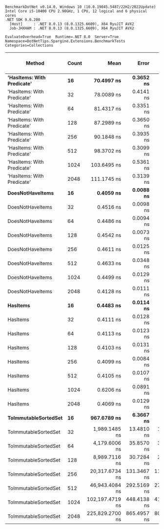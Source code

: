 ```

BenchmarkDotNet v0.14.0, Windows 10 (10.0.19045.5487/22H2/2022Update)
Intel Core i5-10400 CPU 2.90GHz, 1 CPU, 12 logical and 6 physical cores
.NET SDK 9.0.200
  [Host]     : .NET 8.0.13 (8.0.1325.6609), X64 RyuJIT AVX2
  Job-JHXHAM : .NET 8.0.13 (8.0.1325.6609), X64 RyuJIT AVX2

EvaluateOverhead=True  Runtime=.NET 8.0  Server=True  
Namespace=DotNetTips.Spargine.Extensions.BenchmarkTests  Categories=Collections  

```
| Method                     | Count | Mean            | Error       | StdDev      | StdErr      | Median          | Min             | Q1              | Q3              | Max             | Op/s            | CI99.9% Margin | Iterations | Kurtosis | MValue | Skewness | Rank | LogicalGroup | Baseline | Completed Work Items | Lock Contentions | Exceptions | Gen0   | Code Size | Allocated |
|--------------------------- |------ |----------------:|------------:|------------:|------------:|----------------:|----------------:|----------------:|----------------:|----------------:|----------------:|---------------:|-----------:|---------:|-------:|---------:|-----:|------------- |--------- |---------------------:|-----------------:|-----------:|-------:|----------:|----------:|
| **&#39;HasItems: With Predicate&#39;** | **16**    |      **70.4997 ns** |   **0.3652 ns** |   **0.3416 ns** |   **0.0882 ns** |      **70.4834 ns** |      **69.6951 ns** |      **70.3815 ns** |      **70.6695 ns** |      **71.0816 ns** |    **14,184,462.3** |       **7.456 ns** |      **15.00** |    **3.126** |  **2.000** |  **-0.2973** |    **3** | *****            | **No**       |                    **-** |                **-** |          **-** | **0.0018** |     **839 B** |     **168 B** |
| &#39;HasItems: With Predicate&#39; | 32    |      78.0089 ns |   0.4141 ns |   0.3874 ns |   0.1000 ns |      77.9688 ns |      77.2959 ns |      77.7315 ns |      78.2130 ns |      78.8347 ns |    12,819,054.8 |       7.450 ns |      15.00 |    2.530 |  2.000 |   0.3546 |    4 | *            | No       |                    - |                - |          - | 0.0019 |     843 B |     184 B |
| &#39;HasItems: With Predicate&#39; | 64    |      81.4317 ns |   0.3351 ns |   0.2971 ns |   0.0794 ns |      81.4442 ns |      80.8525 ns |      81.2416 ns |      81.6551 ns |      81.8488 ns |    12,280,230.1 |       6.960 ns |      14.00 |    1.939 |  2.000 |  -0.1598 |    5 | *            | No       |                    - |                - |          - | 0.0021 |     840 B |     200 B |
| &#39;HasItems: With Predicate&#39; | 128   |      87.2989 ns |   0.3650 ns |   0.3048 ns |   0.0845 ns |      87.3424 ns |      86.8440 ns |      87.0712 ns |      87.4747 ns |      87.8438 ns |    11,454,903.7 |       6.458 ns |      13.00 |    1.690 |  2.000 |   0.1341 |    6 | *            | No       |                    - |                - |          - | 0.0023 |     840 B |     216 B |
| &#39;HasItems: With Predicate&#39; | 256   |      90.1848 ns |   0.3935 ns |   0.3286 ns |   0.0911 ns |      90.2632 ns |      89.4036 ns |      90.0551 ns |      90.3646 ns |      90.7279 ns |    11,088,340.1 |       6.454 ns |      13.00 |    3.311 |  2.000 |  -0.8200 |    7 | *            | No       |                    - |                - |          - | 0.0025 |     840 B |     232 B |
| &#39;HasItems: With Predicate&#39; | 512   |      98.3702 ns |   0.3099 ns |   0.2899 ns |   0.0749 ns |      98.2982 ns |      97.9668 ns |      98.1562 ns |      98.5588 ns |      99.0017 ns |    10,165,684.1 |       7.463 ns |      15.00 |    2.193 |  2.000 |   0.4612 |    8 | *            | No       |                    - |                - |          - | 0.0026 |     846 B |     248 B |
| &#39;HasItems: With Predicate&#39; | 1024  |     103.6495 ns |   0.5361 ns |   0.5014 ns |   0.1295 ns |     103.5740 ns |     103.0251 ns |     103.2499 ns |     103.8656 ns |     104.7313 ns |     9,647,895.8 |       7.435 ns |      15.00 |    2.256 |  2.000 |   0.6801 |    9 | *            | No       |                    - |                - |          - | 0.0029 |     807 B |     264 B |
| &#39;HasItems: With Predicate&#39; | 2048  |     111.1745 ns |   0.3139 ns |   0.2782 ns |   0.0744 ns |     111.1766 ns |     110.6946 ns |     111.1073 ns |     111.3985 ns |     111.5748 ns |     8,994,871.9 |       6.963 ns |      14.00 |    1.909 |  2.000 |  -0.3797 |   10 | *            | No       |                    - |                - |          - | 0.0030 |     842 B |     280 B |
| **DoesNotHaveItems**           | **16**    |       **0.4059 ns** |   **0.0088 ns** |   **0.0078 ns** |   **0.0021 ns** |       **0.4041 ns** |       **0.3931 ns** |       **0.4025 ns** |       **0.4106 ns** |       **0.4184 ns** | **2,463,411,047.2** |       **6.999 ns** |      **14.00** |    **1.804** |  **2.000** |   **0.1383** |    **1** | *****            | **No**       |                    **-** |                **-** |          **-** |      **-** |      **90 B** |         **-** |
| DoesNotHaveItems           | 32    |       0.4516 ns |   0.0098 ns |   0.0092 ns |   0.0024 ns |       0.4516 ns |       0.4400 ns |       0.4445 ns |       0.4552 ns |       0.4710 ns | 2,214,122,841.2 |       7.499 ns |      15.00 |    2.457 |  2.000 |   0.6734 |    2 | *            | No       |                    - |                - |          - |      - |      90 B |         - |
| DoesNotHaveItems           | 64    |       0.4486 ns |   0.0094 ns |   0.0088 ns |   0.0023 ns |       0.4499 ns |       0.4358 ns |       0.4413 ns |       0.4554 ns |       0.4649 ns | 2,229,344,586.7 |       7.499 ns |      15.00 |    1.623 |  2.000 |   0.0993 |    2 | *            | No       |                    - |                - |          - |      - |      90 B |         - |
| DoesNotHaveItems           | 128   |       0.4542 ns |   0.0073 ns |   0.0057 ns |   0.0017 ns |       0.4543 ns |       0.4441 ns |       0.4515 ns |       0.4595 ns |       0.4600 ns | 2,201,753,796.6 |       5.999 ns |      12.00 |    1.721 |  2.000 |  -0.4827 |    2 | *            | No       |                    - |                - |          - |      - |      90 B |         - |
| DoesNotHaveItems           | 256   |       0.4611 ns |   0.0125 ns |   0.0117 ns |   0.0030 ns |       0.4604 ns |       0.4423 ns |       0.4542 ns |       0.4695 ns |       0.4809 ns | 2,168,818,693.4 |       7.498 ns |      15.00 |    1.860 |  2.000 |   0.0383 |    2 | *            | No       |                    - |                - |          - |      - |      90 B |         - |
| DoesNotHaveItems           | 512   |       0.4633 ns |   0.0348 ns |   0.0290 ns |   0.0081 ns |       0.4495 ns |       0.4311 ns |       0.4421 ns |       0.4799 ns |       0.5283 ns | 2,158,286,235.9 |       6.496 ns |      13.00 |    2.448 |  2.000 |   0.8772 |    2 | *            | No       |                    - |                - |          - |      - |      90 B |         - |
| DoesNotHaveItems           | 1024  |       0.4499 ns |   0.0129 ns |   0.0121 ns |   0.0031 ns |       0.4482 ns |       0.4298 ns |       0.4419 ns |       0.4581 ns |       0.4713 ns | 2,222,686,313.1 |       7.498 ns |      15.00 |    1.919 |  2.000 |   0.0695 |    2 | *            | No       |                    - |                - |          - |      - |      90 B |         - |
| DoesNotHaveItems           | 2048  |       0.4128 ns |   0.0111 ns |   0.0104 ns |   0.0027 ns |       0.4107 ns |       0.3986 ns |       0.4053 ns |       0.4196 ns |       0.4312 ns | 2,422,297,206.3 |       7.499 ns |      15.00 |    1.711 |  2.000 |   0.2869 |    1 | *            | No       |                    - |                - |          - |      - |      90 B |         - |
| **HasItems**                   | **16**    |       **0.4483 ns** |   **0.0114 ns** |   **0.0101 ns** |   **0.0027 ns** |       **0.4467 ns** |       **0.4377 ns** |       **0.4388 ns** |       **0.4520 ns** |       **0.4674 ns** | **2,230,749,760.8** |       **6.999 ns** |      **14.00** |    **2.158** |  **2.000** |   **0.6706** |    **2** | *****            | **No**       |                    **-** |                **-** |          **-** |      **-** |      **87 B** |         **-** |
| HasItems                   | 32    |       0.4111 ns |   0.0128 ns |   0.0114 ns |   0.0030 ns |       0.4096 ns |       0.3981 ns |       0.4015 ns |       0.4178 ns |       0.4397 ns | 2,432,382,966.1 |       6.998 ns |      14.00 |    3.290 |  2.000 |   0.9169 |    1 | *            | No       |                    - |                - |          - |      - |      87 B |         - |
| HasItems                   | 64    |       0.4113 ns |   0.0123 ns |   0.0115 ns |   0.0030 ns |       0.4118 ns |       0.3894 ns |       0.4034 ns |       0.4191 ns |       0.4288 ns | 2,431,138,223.8 |       7.499 ns |      15.00 |    1.940 |  2.000 |  -0.1707 |    1 | *            | No       |                    - |                - |          - |      - |      87 B |         - |
| HasItems                   | 128   |       0.4103 ns |   0.0131 ns |   0.0110 ns |   0.0030 ns |       0.4069 ns |       0.3934 ns |       0.4047 ns |       0.4144 ns |       0.4377 ns | 2,437,072,840.0 |       6.498 ns |      13.00 |    3.574 |  2.000 |   0.9475 |    1 | *            | No       |                    - |                - |          - |      - |      87 B |         - |
| HasItems                   | 256   |       0.4099 ns |   0.0084 ns |   0.0078 ns |   0.0020 ns |       0.4089 ns |       0.3975 ns |       0.4034 ns |       0.4161 ns |       0.4210 ns | 2,439,868,807.4 |       7.499 ns |      15.00 |    1.484 |  2.000 |   0.0234 |    1 | *            | No       |                    - |                - |          - |      - |      87 B |         - |
| HasItems                   | 512   |       0.4105 ns |   0.0107 ns |   0.0100 ns |   0.0026 ns |       0.4108 ns |       0.3926 ns |       0.4028 ns |       0.4171 ns |       0.4258 ns | 2,436,084,573.6 |       7.499 ns |      15.00 |    1.773 |  2.000 |  -0.1279 |    1 | *            | No       |                    - |                - |          - |      - |      87 B |         - |
| HasItems                   | 1024  |       0.6206 ns |   0.0891 ns |   0.2626 ns |   0.0263 ns |       0.4903 ns |       0.3889 ns |       0.4156 ns |       0.7442 ns |       1.2120 ns | 1,611,304,717.3 |      49.987 ns |     100.00 |    2.755 |  2.556 |   1.0665 |    2 | *            | No       |                    - |                - |          - |      - |      87 B |         - |
| HasItems                   | 2048  |       0.4069 ns |   0.0129 ns |   0.0114 ns |   0.0030 ns |       0.4048 ns |       0.3866 ns |       0.3999 ns |       0.4119 ns |       0.4309 ns | 2,457,869,922.5 |       6.998 ns |      14.00 |    2.625 |  2.000 |   0.4106 |    1 | *            | No       |                    - |                - |          - |      - |      87 B |         - |
| **ToImmutableSortedSet**       | **16**    |     **967.6789 ns** |   **6.3667 ns** |   **5.9554 ns** |   **1.5377 ns** |     **967.5259 ns** |     **955.8403 ns** |     **965.4577 ns** |     **972.2270 ns** |     **976.8169 ns** |     **1,033,400.6** |       **6.731 ns** |      **15.00** |    **2.175** |  **2.000** |  **-0.4437** |   **11** | *****            | **No**       |                    **-** |                **-** |          **-** | **0.0134** |     **908 B** |    **1376 B** |
| ToImmutableSortedSet       | 32    |   1,989.1485 ns |  13.4810 ns |  12.6101 ns |   3.2559 ns |   1,987.9673 ns |   1,972.5147 ns |   1,979.6846 ns |   1,995.4426 ns |   2,015.9203 ns |       502,727.7 |       5.872 ns |      15.00 |    2.266 |  2.000 |   0.4923 |   12 | *            | No       |                    - |                - |          - | 0.0229 |     908 B |    2416 B |
| ToImmutableSortedSet       | 64    |   4,179.6006 ns |  35.8570 ns |  33.5406 ns |   8.6602 ns |   4,178.7895 ns |   4,122.4609 ns |   4,156.3431 ns |   4,199.9481 ns |   4,238.1416 ns |       239,257.3 |       3.170 ns |      15.00 |    1.985 |  2.000 |   0.1269 |   13 | *            | No       |                    - |                - |          - | 0.0458 |     908 B |    4480 B |
| ToImmutableSortedSet       | 128   |   8,989.7116 ns |  30.7284 ns |  28.7434 ns |   7.4215 ns |   8,990.9851 ns |   8,928.4241 ns |   8,977.6283 ns |   9,006.5063 ns |   9,039.8071 ns |       111,238.3 |       3.789 ns |      15.00 |    2.503 |  2.000 |  -0.3495 |   14 | *            | No       |                    - |                - |          - | 0.0916 |     908 B |    8592 B |
| ToImmutableSortedSet       | 256   |  20,317.6734 ns | 131.3467 ns | 116.4354 ns |  31.1187 ns |  20,302.4582 ns |  20,120.8557 ns |  20,228.1845 ns |  20,432.4356 ns |  20,480.1910 ns |        49,218.2 |      -8.559 ns |      14.00 |    1.560 |  2.000 |  -0.0346 |   15 | *            | No       |                    - |                - |          - | 0.1831 |     908 B |   16800 B |
| ToImmutableSortedSet       | 512   |  46,943.4084 ns | 292.5169 ns | 273.6205 ns |  70.6485 ns |  46,878.5919 ns |  46,613.4918 ns |  46,722.2015 ns |  47,047.2412 ns |  47,448.9532 ns |        21,302.2 |     -27.824 ns |      15.00 |    1.958 |  2.000 |   0.5594 |   16 | *            | No       |                    - |                - |          - | 0.3052 |     911 B |   33200 B |
| ToImmutableSortedSet       | 1024  | 102,197.4719 ns | 448.4138 ns | 419.4465 ns | 108.3006 ns | 102,192.8162 ns | 101,256.9763 ns | 102,079.5166 ns | 102,562.3352 ns | 102,819.2078 ns |         9,785.0 |     -46.650 ns |      15.00 |    2.584 |  2.000 |  -0.5591 |   17 | *            | No       |                    - |                - |          - | 0.6104 |     911 B |   65984 B |
| ToImmutableSortedSet       | 2048  | 225,829.2700 ns | 865.4957 ns | 809.5852 ns | 209.0340 ns | 225,905.8960 ns | 223,706.1401 ns | 225,419.4824 ns | 226,426.5015 ns | 226,791.4185 ns |         4,428.1 |     -97.017 ns |      15.00 |    3.598 |  2.000 |  -1.0340 |   18 | *            | No       |                    - |                - |          - | 1.2207 |     911 B |  131536 B |
